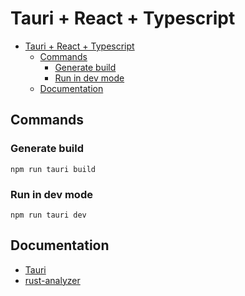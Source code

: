 # Tauri + React + Typescript

- [Tauri + React + Typescript](#tauri--react--typescript)
  - [Commands](#commands)
    - [Generate build](#generate-build)
    - [Run in dev mode](#run-in-dev-mode)
  - [Documentation](#documentation)

## Commands

### Generate build

`npm run tauri build`

### Run in dev mode

`npm run tauri dev`

## Documentation

- [Tauri](https://marketplace.visualstudio.com/items?itemName=tauri-apps.tauri-vscode)
- [rust-analyzer](https://marketplace.visualstudio.com/items?itemName=rust-lang.rust-analyzer)
